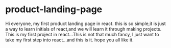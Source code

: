 # product-landing-page
Hi everyone,
my first product landing page in react. this is so simple,it is just a way to learn initials of react,and we will learn it through making projects.
This is my first project in react...This is not that much fancy, I just want to take my first step into react...and this is it.
hope you all like it.
